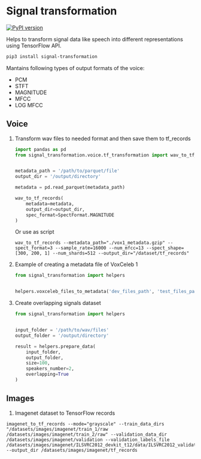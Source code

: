 # Signal transformation

[![PyPI version](https://badge.fury.io/py/signal-transformation.svg)](https://badge.fury.io/py/signal-transformation)

Helps to transform signal data like speech into different representations using TensorFlow API.

```bash
pip3 install signal-transformation
```

Mantains following types of output formats of the voice:

- PCM
- STFT
- MAGNITUDE
- MFCC
- LOG MFCC

## Voice

1) Transform wav files to needed format and then save them to tf_records
    ```python
    import pandas as pd
    from signal_transformation.voice.tf_transformation import wav_to_tf_records, SpectFormat
    
    
    metadata_path = '/path/to/parquet/file'
    output_dir = '/output/directory'
    
    metadata = pd.read_parquet(metadata_path)
    
    wav_to_tf_records(
        metadata=metadata,
        output_dir=output_dir,
        spec_format=SpectFormat.MAGNITUDE
    )
    
    ```

   Or use as script

   ```commandline
   wav_to_tf_records --metadata_path="./vox1_metadata.gzip" --spect_format=3 --sample_rate=16000 --num_mfcc=13 --spect_shape=[300, 200, 1] --num_shards=512 --output_dir="/dataset/tf_records"
   ```

3) Example of creating a metadata file of VoxCeleb 1
   ```python
   from signal_transformation import helpers
   
   
   helpers.voxceleb_files_to_metadata('dev_files_path', 'test_files_path', 'vox1_metadata.gzip')
   ```

4) Create overlapping signals dataset
    ```python
    from signal_transformation import helpers
    
    
    input_folder = '/path/to/wav/files'
    output_folder = '/output/directory'
    
    result = helpers.prepare_data(
        input_folder,
        output_folder,
        size=100,
        speakers_number=2,
        overlapping=True
    )
    
    ```

## Images

1) Imagenet dataset to TensorFlow records

```commandline
imagenet_to_tf_records --mode="grayscale" --train_data_dirs "/datasets/images/imagenet/train_1/raw /datasets/images/imagenet/train_2/raw" --validation_data_dir /datasets/images/imagenet/validation --validation_labels_file /datasets/images/imagenet/ILSVRC2012_devkit_t12/data/ILSVRC2012_validation_ground_truth.txt --output_dir /datasets/images/imagenet/tf_records 
```